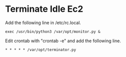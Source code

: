 # Terminate Idle Ec2



Add the following line in /etc/rc.local.
```
exec /usr/bin/python3 /var/opt/monitor.py &
```

Edit crontab with "crontab -e" and add the following line.
```
* * * * * /var/opt/terminator.py
```


